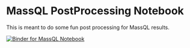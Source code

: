 # MassQL PostProcessing Notebook

This is meant to do some fun post processing for MassQL results. 

[![Binder for MassQL Notebook](https://mybinder.org/badge_logo.svg)](https://mybinder.org/v2/gh/Wang-Bioinformatics-Lab/MassQL_Workflow_Postprocessing_Notebooks/master?labpath=src%2FPostProcess.ipynb)